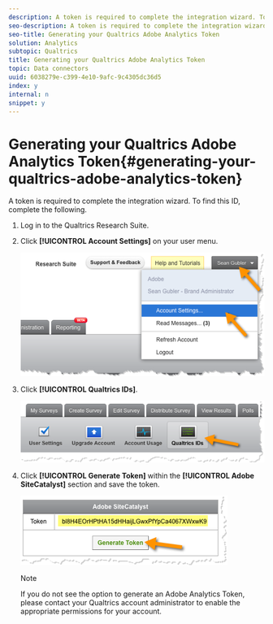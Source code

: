 ```yaml
---
description: A token is required to complete the integration wizard. To find this ID, complete the following.
seo-description: A token is required to complete the integration wizard. To find this ID, complete the following.
seo-title: Generating your Qualtrics Adobe Analytics Token
solution: Analytics
subtopic: Qualtrics
title: Generating your Qualtrics Adobe Analytics Token
topic: Data connectors
uuid: 6038279e-c399-4e10-9afc-9c4305dc36d5
index: y
internal: n
snippet: y
---
```


# Generating your Qualtrics Adobe Analytics Token{#generating-your-qualtrics-adobe-analytics-token}

A token is required to complete the integration wizard. To find this ID, complete the following.

1. Log in to the Qualtrics Research Suite.
1. Click **[!UICONTROL Account Settings]** on your user menu.

   ![](assets/qualtrics-token-1.png)

1. Click **[!UICONTROL Qualtrics IDs]**.

   ![](assets/qualtrics-token-2.png)

1. Click **[!UICONTROL Generate Token]** within the **[!UICONTROL Adobe SiteCatalyst]** section and save the token.

   ![](assets/qualtrics-token-3.png)

   >[!NOTE]
   >
   >If you do not see the option to generate an Adobe Analytics Token, please contact your Qualtrics account administrator to enable the appropriate permissions for your account.

